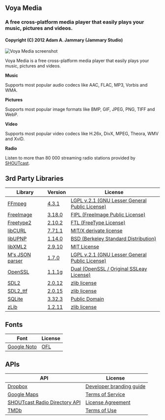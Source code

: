 ## Voya Media
### A free cross-platform media player that easily plays your music, pictures and videos.
#### Copyright (C) 2012 Adam A. Jammary (Jammary Studio)

![Voya Media screenshot](https://www.jammary.com/img/player/VoyaMedia-1.jpg)

Voya Media is a free cross-platform media player that easily plays your music, pictures and videos.

__Music__

Supports most popular audio codecs like AAC, FLAC, MP3, Vorbis and WMA.

__Pictures__

Supports most popular image formats like BMP, GIF, JPEG, PNG, TIFF and WebP.

__Video__

Supports most popular video codecs like H.26x, DivX, MPEG, Theora, WMV and XviD.

__Radio__

Listen to more than 80 000 streaming radio stations provided by [SHOUTcast](https://directory.shoutcast.com/).

## 3rd Party Libraries

Library | Version | License
------- | ------- | -------
[FFmpeg](https://ffmpeg.org/) | [4.3.1](https://www.ffmpeg.org/releases/ffmpeg-4.3.1.tar.bz2) | [LGPL v.2.1 (GNU Lesser General Public License)](https://ffmpeg.org/legal.html)
[FreeImage](http://freeimage.sourceforge.net/download.html) | [3.18.0](http://downloads.sourceforge.net/freeimage/FreeImage3180.zip) | [FIPL (FreeImage Public License)](http://freeimage.sourceforge.net/license.html)
[Freetype2](https://www.freetype.org/) | [2.10.2](https://sourceforge.net/projects/freetype/files/freetype2/2.10.2/freetype-2.10.2.tar.gz) | [FTL (FreeType License)](https://www.freetype.org/license.html)
[libCURL](https://curl.haxx.se/libcurl/) | [7.71.1](https://curl.haxx.se/download/curl-7.71.1.tar.gz) | [MIT/X derivate license](https://curl.haxx.se/docs/copyright.html)
[libUPNP](http://pupnp.sourceforge.net/) | [1.14.0](https://sourceforge.net/projects/pupnp/files/pupnp/libupnp-1.14.0/libupnp-1.14.0.tar.bz2/download) | [BSD (Berkeley Standard Distribution)](http://pupnp.sourceforge.net/#license)
[libXML2](http://xmlsoft.org/) | [2.9.10](http://xmlsoft.org/sources/libxml2-2.9.10.tar.gz) | [MIT License](https://opensource.org/licenses/mit-license.html)
[M's JSON parser](https://sourceforge.net/projects/mjson/) | [1.7.0](https://sourceforge.net/projects/mjson/files/mjson/mjson-1.7.0.tar.gz/download) | [LGPL v.2.1 (GNU Lesser General Public License)](https://sourceforge.net/projects/mjson/)
[OpenSSL](https://www.openssl.org/) | [1.1.1g](https://www.openssl.org/source/openssl-1.1.1g.tar.gz) | [Dual (OpenSSL / Original SSLeay License)](https://www.openssl.org/source/license.html)
[SDL2](https://www.libsdl.org/) | [2.0.12](https://www.libsdl.org/release/SDL2-2.0.12.tar.gz) | [zlib license](https://www.libsdl.org/license.php)
[SDL2_ttf](https://www.libsdl.org/projects/SDL_ttf/) | [2.0.15](https://www.libsdl.org/projects/SDL_ttf/release/SDL2_ttf-2.0.15.tar.gz) | [zlib license](https://www.libsdl.org/license.php)
[SQLite](https://www.sqlite.org/) | [3.32.3](https://www.sqlite.org/2020/sqlite-autoconf-3320300.tar.gz) | [Public Domain](https://www.sqlite.org/copyright.html)
[zLib](http://www.zlib.net/) | [1.2.11](https://downloads.sourceforge.net/project/libpng/zlib/1.2.11/zlib-1.2.11.tar.gz) | [zlib license](http://www.zlib.net/zlib_license.html)

## Fonts

Font | License
---- | -------
[Google Noto](https://www.google.com/get/noto/) | [OFL](http://scripts.sil.org/cms/scripts/page.php?site_id=nrsi&id=OFL)

## APIs

API | License
--- | -------
[Dropbox](https://www.dropbox.com/developers) | [Developer branding guide](https://www.dropbox.com/developers/reference/branding-guide)
[Google Maps](https://developers.google.com/maps/documentation/geocoding/start) | [Terms of Service](https://developers.google.com/maps/terms)
[SHOUTcast Radio Directory API](http://wiki.shoutcast.com/wiki/SHOUTcast_Radio_Directory_API) | [License Agreement](http://wiki.shoutcast.com/wiki/SHOUTcast_API_License_Agreement)
[TMDb](https://www.themoviedb.org/documentation/api) | [Terms of Use](https://www.themoviedb.org/terms-of-use)
